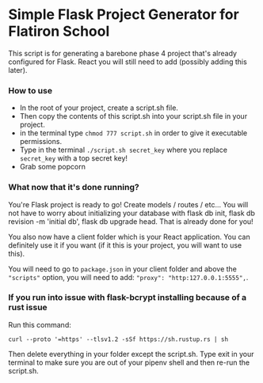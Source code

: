 # Simple Flask Project Generator for Flatiron School

This script is for generating a barebone phase 4 project that's already configured for Flask. React you will still need to add (possibly adding this later).

### How to use

* In the root of your project, create a script.sh file.
* Then copy the contents of this script.sh into your script.sh file in your project.
* in the terminal type `chmod 777 script.sh` in order to give it executable permissions.
* Type in the terminal `./script.sh secret_key` where you replace `secret_key` with a top secret key!
* Grab some popcorn

### What now that it's done running?

You're Flask project is ready to go! Create models / routes / etc... You will not have to worry about initializing your database with flask db init, flask db revision -m 'initial db', flask db upgrade head. That is already done for you!

You also now have a client folder which is your React application. You can definitely use it if you want (if it this is your project, you will want to use this).

You will need to go to `package.json` in your client folder and above the `"scripts"` option, you will need to add: `"proxy": "http:127.0.0.1:5555",`.

### If you run into issue with flask-bcrypt installing because of a rust issue

Run this command:
```
curl --proto '=https' --tlsv1.2 -sSf https://sh.rustup.rs | sh
```

Then delete everything in your folder except the script.sh. Type exit in your terminal to make sure you are out of your pipenv shell and then re-run the script.sh.